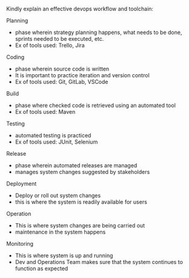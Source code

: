 Kindly explain an effective devops workflow and toolchain:

Planning
* phase wherein strategy planning happens, what needs to be done, sprints needed to be executed, etc. 
* Ex of tools used: Trello, Jira

Coding
* phase wherein source code is written 
* It is important to practice iteration and version control
* Ex of tools used: Git, GitLab, VSCode

Build
* phase where checked code is retrieved using an automated tool
* Ex of tools used: Maven

Testing
* automated testing is practiced
* Ex of tools used: JUnit, Selenium

Release
* phase wherein automated releases are managed
* manages system changes suggested by stakeholders

Deployment
* Deploy or roll out system changes
* this is where the system is readily available for users

Operation
* This is where system changes are being carried out
* maintenance in the system happens

Monitoring
* This is where system is up and running
* Dev and Operations Team makes sure that the system continues to function as expected






